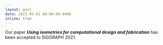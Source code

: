 ```yaml
---
layout: post
date: 2021-05-01 00:00:00-0400
inline: true
---
```


Our paper ***Using isometries for computational design and fabrication*** has been accepted to SIGGRAPH 2021.
